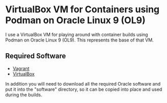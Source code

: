 # VirtualBox VM for Containers using Podman on Oracle Linux 9 (OL9)

I use a VirtualBox VM for playing around with container builds using Podman on Oracle Linux 9 (OL9). This represents the base of that VM.

## Required Software

* [Vagrant](https://www.vagrantup.com/downloads.html)
* [VirtualBox](https://www.virtualbox.org/wiki/Downloads)

In addition you will need to download all the required Oracle software and put it into the "software" directory, so it can be copied into place and used during the builds.
